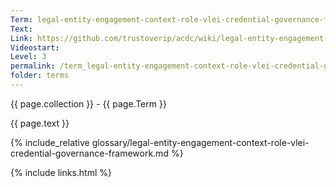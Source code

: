 ```yaml
---
Term: legal-entity-engagement-context-role-vlei-credential-governance-framework
Text: 
Link: https://github.com/trustoverip/acdc/wiki/legal-entity-engagement-context-role-vlei-credential-governance-framework
Videostart: 
Level: 3
permalink: /term_legal-entity-engagement-context-role-vlei-credential-governance-framework.html
folder: terms
---
```


{{ page.collection }} - {{ page.Term }}

   {{ page.text }}

{% include_relative glossary/legal-entity-engagement-context-role-vlei-credential-governance-framework.md %}

 {% include links.html %} 
